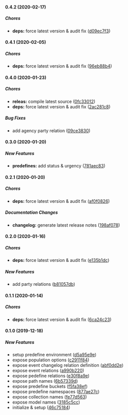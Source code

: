 #### 0.4.2 (2020-02-17)

##### Chores

* **deps:**  force latest version & audit fix ([d09ec7f3](https://github.com/CodeTanzania/ewea-internals/commit/d09ec7f30c16d923e9e18204923ce43964b78321))

#### 0.4.1 (2020-02-05)

##### Chores

* **deps:**  force latest version & audit fix ([96eb88b4](https://github.com/CodeTanzania/ewea-internals/commit/96eb88b4faa5add2f9d13e54267621cd16275428))

#### 0.4.0 (2020-01-23)

##### Chores

* **releas:**  compile latest source ([0fc33012](https://github.com/CodeTanzania/ewea-internals/commit/0fc33012a9085c3c7c6af801782b3ece330cffd6))
* **deps:**  force latest version & audit fix ([2ac281c8](https://github.com/CodeTanzania/ewea-internals/commit/2ac281c8a59dbdf3d83dab4052bc64f8361a9bff))

##### Bug Fixes

*  add agency party relation ([09ce3830](https://github.com/CodeTanzania/ewea-internals/commit/09ce38304480934fa68da5dd44cbd7931f82ccd7))

#### 0.3.0 (2020-01-20)

##### New Features

* **predefines:**  add status & urgency ([781aec83](https://github.com/CodeTanzania/ewea-internals/commit/781aec830d0d73f1b34307ecf5cc631b130335f5))

#### 0.2.1 (2020-01-20)

##### Chores

* **deps:**  force latest version & audit fix ([af0f0826](https://github.com/CodeTanzania/ewea-internals/commit/af0f0826df7b0ef87d1d29258fbdd9a838d66542))

##### Documentation Changes

* **changelog:**  generate latest release notes ([198af078](https://github.com/CodeTanzania/ewea-internals/commit/198af078b6224897d94ce57186b64573fa151dc3))

#### 0.2.0 (2020-01-16)

##### Chores

* **deps:**  force latest version & audit fix ([e135b1dc](https://github.com/CodeTanzania/ewea-internals/commit/e135b1dcb475898ce84b220897165b01b7f1385c))

##### New Features

*  add party relations ([b81057db](https://github.com/CodeTanzania/ewea-internals/commit/b81057dbeaad9fe45bdfa9abf27b85e0b34d689e))

#### 0.1.1 (2020-01-14)

##### Chores

* **deps:**  force latest version & audit fix ([6ca24c23](https://github.com/CodeTanzania/ewea-internals/commit/6ca24c234b946d927f536866525c4c31d1e55c6a))

#### 0.1.0 (2019-12-18)

##### New Features

*  setup predefine environment ([d5a95e9e](https://github.com/CodeTanzania/ewea-internals/commit/d5a95e9e9764a6d38547a5e6399ebdfa9f666c77))
*  expose population options ([c2911f84](https://github.com/CodeTanzania/ewea-internals/commit/c2911f84d8bf85bbf8c058258483c2cd6f51e35a))
*  expose event changelog relation definition ([abf0dd2e](https://github.com/CodeTanzania/ewea-internals/commit/abf0dd2ed86a0418a461c85d4b4a7245027cfb34))
*  expose event relations ([a990b220](https://github.com/CodeTanzania/ewea-internals/commit/a990b220159bfcee3ee7a93b4a70ce7cad90a286))
*  expose pedefine relations ([e30f8a9e](https://github.com/CodeTanzania/ewea-internals/commit/e30f8a9e5913dbde12fae3d2a32ee056c7335d28))
*  expose path names ([6b57339d](https://github.com/CodeTanzania/ewea-internals/commit/6b57339d62ccca8af4db1954d3e7a80cd2270d8d))
*  expose predefine buckets ([f5fa38ef](https://github.com/CodeTanzania/ewea-internals/commit/f5fa38efec01761fd78d096cf6d1cb847c4741cb))
*  expose predefine namespaces ([877ae27c](https://github.com/CodeTanzania/ewea-internals/commit/877ae27c0875fb42d84b3c14388983556bc04f58))
*  expose collection names ([fe77d563](https://github.com/CodeTanzania/ewea-internals/commit/fe77d563a0bf6f92af7a563ee76b6cd51cf5a7b7))
*  expose model names ([3185c5cc](https://github.com/CodeTanzania/ewea-internals/commit/3185c5cc1abbe892699c91e303a4b1fa3ab684dc))
*  initialize & setup ([46c75184](https://github.com/CodeTanzania/ewea-internals/commit/46c75184a2c6069b656f446d59a61a5436cf022f))

